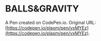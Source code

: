 # BALLS&GRAVITY

A Pen created on CodePen.io. Original URL: [https://codepen.io/plasm/pen/vxMYEz](https://codepen.io/plasm/pen/vxMYEz).


